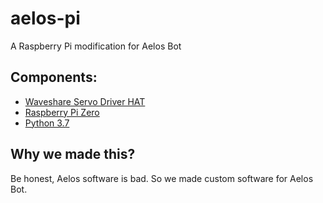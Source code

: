 # aelos-pi
A Raspberry Pi modification for Aelos Bot
## Components:
- [Waveshare Servo Driver HAT](https://www.waveshare.com/wiki/Servo_Driver_HAT)
- [Raspberry Pi Zero](https://www.raspberrypi.org/products/raspberry-pi-zero/)
- [Python 3.7](https://www.python.org/downloads/release/python-373/)
## Why we made this?
Be honest, Aelos software is bad. So we made custom software for Aelos Bot.
